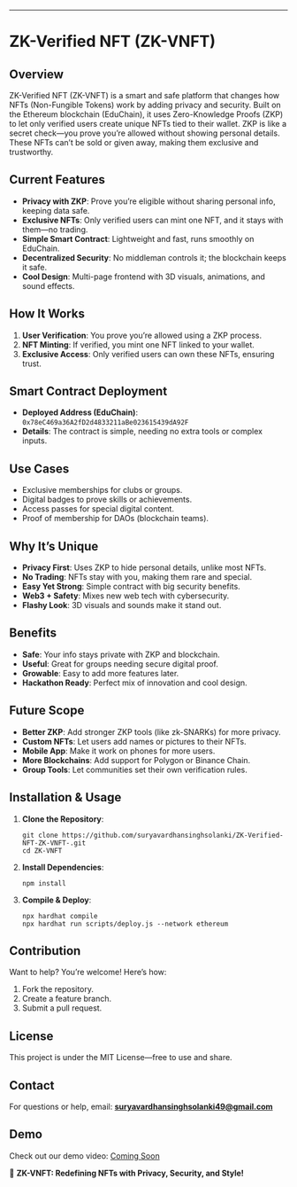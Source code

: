 ---

# ZK-Verified NFT (ZK-VNFT)

## Overview
ZK-Verified NFT (ZK-VNFT) is a smart and safe platform that changes how NFTs (Non-Fungible Tokens) work by adding privacy and security. Built on the Ethereum blockchain (EduChain), it uses Zero-Knowledge Proofs (ZKP) to let only verified users create unique NFTs tied to their wallet. ZKP is like a secret check—you prove you’re allowed without showing personal details. These NFTs can’t be sold or given away, making them exclusive and trustworthy.

## Current Features
- **Privacy with ZKP**: Prove you’re eligible without sharing personal info, keeping data safe.
- **Exclusive NFTs**: Only verified users can mint one NFT, and it stays with them—no trading.
- **Simple Smart Contract**: Lightweight and fast, runs smoothly on EduChain.
- **Decentralized Security**: No middleman controls it; the blockchain keeps it safe.
- **Cool Design**: Multi-page frontend with 3D visuals, animations, and sound effects.

## How It Works
1. **User Verification**: You prove you’re allowed using a ZKP process.
2. **NFT Minting**: If verified, you mint one NFT linked to your wallet.
3. **Exclusive Access**: Only verified users can own these NFTs, ensuring trust.

## Smart Contract Deployment
- **Deployed Address (EduChain)**: `0x78eC469a36A2fD2d4833211aBe023615439dA92F`
- **Details**: The contract is simple, needing no extra tools or complex inputs.

## Use Cases
- Exclusive memberships for clubs or groups.
- Digital badges to prove skills or achievements.
- Access passes for special digital content.
- Proof of membership for DAOs (blockchain teams).

## Why It’s Unique
- **Privacy First**: Uses ZKP to hide personal details, unlike most NFTs.
- **No Trading**: NFTs stay with you, making them rare and special.
- **Easy Yet Strong**: Simple contract with big security benefits.
- **Web3 + Safety**: Mixes new web tech with cybersecurity.
- **Flashy Look**: 3D visuals and sounds make it stand out.

## Benefits
- **Safe**: Your info stays private with ZKP and blockchain.
- **Useful**: Great for groups needing secure digital proof.
- **Growable**: Easy to add more features later.
- **Hackathon Ready**: Perfect mix of innovation and cool design.

## Future Scope
- **Better ZKP**: Add stronger ZKP tools (like zk-SNARKs) for more privacy.
- **Custom NFTs**: Let users add names or pictures to their NFTs.
- **Mobile App**: Make it work on phones for more users.
- **More Blockchains**: Add support for Polygon or Binance Chain.
- **Group Tools**: Let communities set their own verification rules.

## Installation & Usage
1. **Clone the Repository**:  
   ```
   git clone https://github.com/suryavardhansinghsolanki/ZK-Verified-NFT-ZK-VNFT-.git
   cd ZK-VNFT
   ```
2. **Install Dependencies**:  
   ```
   npm install
   ```
3. **Compile & Deploy**:  
   ```
   npx hardhat compile
   npx hardhat run scripts/deploy.js --network ethereum
   ```

## Contribution
Want to help? You’re welcome! Here’s how:
1. Fork the repository.
2. Create a feature branch.
3. Submit a pull request.

## License
This project is under the MIT License—free to use and share.

## Contact
For questions or help, email: **suryavardhansinghsolanki49@gmail.com**

## Demo
Check out our demo video: [Coming Soon](#)

🚀 **ZK-VNFT: Redefining NFTs with Privacy, Security, and Style!**
